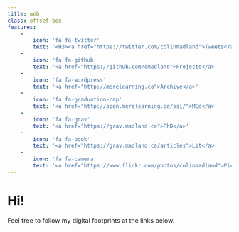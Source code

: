 ```yaml
---
title: web
class: offset-box
features:
    -
        icon: 'fa fa-twitter'
        text: '<H3><a href="https://twitter.com/colinmadland">Tweets</a></H3>'
    -
        icon: 'fa fa-github'
        text: '<a href="https://github.com/cmadland">Projects</a>'
    -
        icon: 'fa fa-wordpress'
        text: '<a href="http://merelearning.ca">Archive</a>'
    -
        icon: 'fa fa-graduation-cap'
        text: '<a href="http://open.merelearning.ca/ssi/">MEd</a>'
    -
        icon: 'fa fa-grav'
        text: '<a href="https://grav.madland.ca">PhD</a>'
    -
        icon: 'fa fa-book'
        text: '<a href="https://grav.madland.ca/articles">Lit</a>'
    -
        icon: 'fa fa-camera'
        text: '<a href="https://www.flickr.com/photos/colinmadland">Pics</a>'
---
```


# Hi!
Feel free to follow my digital footprints at the links below.

